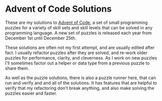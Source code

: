 # Advent of Code Solutions

These are my solutions to [Advent of Code](https://adventofcode.com/), a set
of small programming puzzles for a variety of skill sets and skill levels
that can be solved in any programming language. A new set of puzzles is
released each year from December 1st until December 25th.

These solutions are often not my first attempt, and are usually edited after
fact. I usually refactor puzzles after they are solved, and re-work older
puzzles for performance, clarity, and cleverness. As I work on new puzzles
I'll sometimes factor out a helper or data type from a previous puzzle to
share them.

As well as the puzzle solutions, there is also a puzzle runner here, that can
run and verify and and all of the solutions. It has features that are helpful
to verify that my refactoring don't break anything, and also make solving the
puzzles easier and faster.